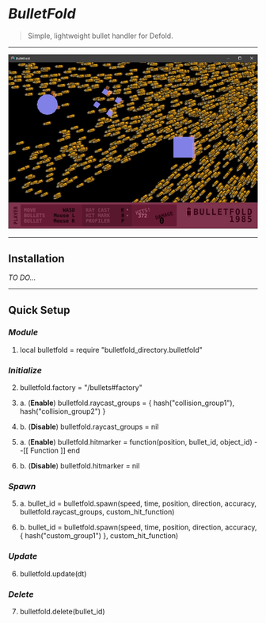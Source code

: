 # ***BulletFold***

> Simple, lightweight bullet handler for Defold.

-----

![BulletFold Demo](example/gfx/bulletfold_demo.jpg "BulletFold Demo")

-----

## **Installation**

*TO DO...*

-----

## **Quick Setup**

### *Module*

1.  local bulletfold = require "bulletfold_directory.bulletfold"

### *Initialize*

2.  bulletfold.factory = "/bullets#factory"

3. a. (**Enable**)  bulletfold.raycast_groups = { hash("collision_group1"), hash("collision_group2") }

3. b. (**Disable**) bulletfold.raycast_groups = nil

4. a. (**Enable**)  bulletfold.hitmarker = function(position, bullet_id, object_id) --[[ Function ]] end

4. b. (**Disable**) bulletfold.hitmarker = nil

### *Spawn*

5. a. bullet_id = bulletfold.spawn(speed, time, position, direction, accuracy, bulletfold.raycast_groups, custom_hit_function)

5. b. bullet_id = bulletfold.spawn(speed, time, position, direction, accuracy, { hash("custom_group1") }, custom_hit_function)

### *Update*

6.  bulletfold.update(dt)

### *Delete*

7.  bulletfold.delete(bullet_id)
